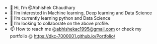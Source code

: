 - 👋 Hi, I’m @Abhishek Chaudhary
- 👀 I’m interested in Machine learning, Deep learning and Data Science
- 🌱 I’m currently learning python and Data Science
- 💞️ I’m looking to collaborate on the above profile.
- 📫 How to reach me @abhishekac1995@gmail.com or check my portfolio @ https://dkc-7000001.github.io/Portfolio/

<!---
dKC-7000001/dKC-7000001 is a ✨ special ✨ repository because its `README.md` (this file) appears on your GitHub profile.
You can click the Preview link to take a look at your changes.
--->
